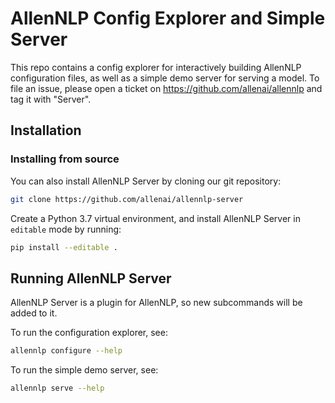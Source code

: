 # AllenNLP Config Explorer and Simple Server

This repo contains a config explorer for interactively building AllenNLP configuration files, as well as a simple demo server for serving a model.  To file an issue, please open a ticket on https://github.com/allenai/allennlp and tag it with "Server".

## Installation

### Installing from source

You can also install AllenNLP Server by cloning our git repository:

```bash
git clone https://github.com/allenai/allennlp-server
```

Create a Python 3.7 virtual environment, and install AllenNLP Server in `editable` mode by running:

```bash
pip install --editable .
```

## Running AllenNLP Server

AllenNLP Server is a plugin for AllenNLP, so new subcommands will be added to it.

To run the configuration explorer, see:

```bash
allennlp configure --help
```

To run the simple demo server, see:

```bash
allennlp serve --help
```
